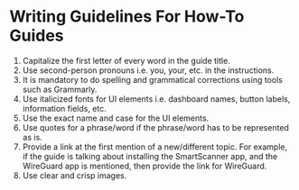 # Writing Guidelines For How-To Guides

1. Capitalize the first letter of every word in the guide title.
2. Use second-person pronouns i.e. you, your, etc. in the instructions.
3. It is mandatory to do spelling and grammatical corrections using tools such as Grammarly.
4. Use italicized fonts for UI elements i.e. dashboard names, button labels, information fields, etc.
5. Use the exact name and case for the UI elements.
6. Use quotes for a phrase/word if the phrase/word has to be represented as is.
7. Provide a link at the first mention of a new/different topic. For example, if the guide is talking about installing the SmartScanner app, and the WireGuard app is mentioned, then provide the link for WireGuard.&#x20;
8. Use clear and crisp images.
